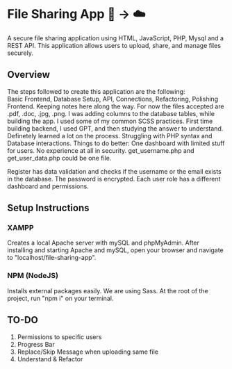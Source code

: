# File Sharing App :page_facing_up: → :cloud:

A secure file sharing application using HTML, JavaScript, PHP, Mysql and a REST API. This application allows users to upload, share, and manage files securely.

## Overview

The steps followed to create this application are the following: <br>
Basic Frontend, Database Setup, API, Connections, Refactoring, Polishing Frontend.
Keeping notes here along the way.
For now the files accepted are .pdf, .doc, .jpg, .png.
I was adding columns to the database tables, while building the app.
I used some of my common SCSS practices.
First time building backend, I used GPT, and then studying the answer to understand. Definetely learned a lot on the process.
Struggling with PHP syntax and Database interactions.
Things to do better: One dashboard with limited stuff for users.
No experience at all in security.
get_username.php and get_user_data.php could be one file.

Register has data validation and checks if the username or the email exists in the database.
The password is encrypted.
Each user role has a different dashboard and permissions.

## Setup Instructions

### XAMPP

Creates a local Apache server with mySQL and phpMyAdmin. After installing and starting Apache and mySQL, open your browser and navigate to "localhost/file-sharing-app".

### NPM (NodeJS)

Installs external packages easily. We are using Sass. At the root of the project, run "npm i" on your terminal.

## TO-DO

1. Permissions to specific users
2. Progress Bar
3. Replace/Skip Message when uploading same file
4. Understand & Refactor
